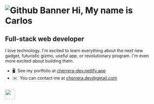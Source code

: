 
![Github Banner](https://user-images.githubusercontent.com/107902478/193394701-30ff3571-d045-4bdc-9a6d-0cb065143878.png)
Hi, My name is Carlos
===============================
Full-stack web developer
------------------------
I love technology. I'm excited to learn everything about the next new gadget, futuristic gizmo, useful app, or revolutionary program. I'm even more excited about building them.

* 🖥️  See my portfolio at [cherrera-dev.netlify.app](https://cherrera-dev.netlify.app/)
* ✉️  You can contact me at [cherrera.dev@gmail.com](mailto:cherrera.dev@gmail.com)

### 

</a><a href="https://www.linkedin.com/in/cherrera1208" target="_blank" rel="noreferrer"><img src="https://raw.githubusercontent.com/danielcranney/readme-generator/main/public/icons/socials/linkedin.svg" width="32" height="32" /></a></p>
